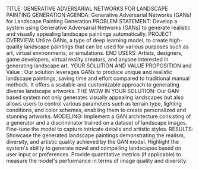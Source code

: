 TITLE: GENERATIVE ADVERSARIAL NETWORKS FOR LANDSCAPE PAINTING GENERATION
AGENDA: Generative Adversarial Networks (GANs) for Landscape Painting Generation
PROBLEM STATEMENT: Develop a system using Generative Adversarial Networks (GANs) to generate realistic and visually appealing landscape paintings automatically.
PROJECT OVERVIEW: Utilize GANs, a type of deep learning model, to create high-quality landscape paintings that can be used for various purposes such as art, virtual environments, or simulations.
END USERS: Artists, designers, game developers, virtual reality creators, and anyone interested in generating landscape art.
YOUR SOLUTION AND VALUE PROPOSITION and Value : Our solution leverages GANs to produce unique and realistic landscape paintings, saving time and effort compared to traditional manual methods. It offers a scalable and customizable approach to generating diverse landscape artworks.
THE WOW IN YOUR SOLUTION: Our GAN-based system not only generates visually appealing landscapes but also allows users to control various parameters such as terrain type, lighting conditions, and color schemes, enabling them to create personalized and stunning artworks.
MODELING: Implement a GAN architecture consisting of a generator and a discriminator trained on a dataset of landscape images. Fine-tune the model to capture intricate details and artistic styles.
RESULTS: Showcase the generated landscape paintings demonstrating the realism, diversity, and artistic quality achieved by the GAN model. Highlight the system's ability to generate novel and compelling landscapes based on user input or preferences. Provide quantitative metrics (if applicable) to measure the model's performance in terms of image quality and diversity.
